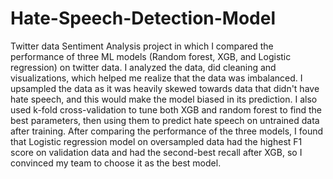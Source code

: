 # Hate-Speech-Detection-Model
Twitter data Sentiment Analysis project in which I compared the performance of three ML models (Random forest, XGB, and Logistic regression) on twitter data. I analyzed the data, did cleaning and visualizations, which helped me realize that the data was imbalanced. I upsampled the data as it was heavily skewed towards data that didn't have hate speech, and this would make the model biased in its prediction. I also used k-fold cross-validation to tune both XGB and random forest to find the best parameters, then using them to predict hate speech on untrained data after training. After comparing the performance of the three models, I found that Logistic regression model on oversampled data had the highest F1 score on validation data and had the second-best recall after XGB, so I convinced my team to choose it as the best model.

